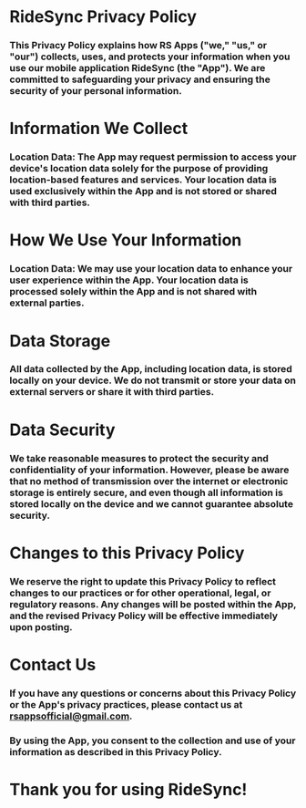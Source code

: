 # RideSync Privacy Policy

### This Privacy Policy explains how RS Apps ("we," "us," or "our") collects, uses, and protects your information when you use our mobile application RideSync (the "App"). We are committed to safeguarding your privacy and ensuring the security of your personal information.

# Information We Collect

### Location Data: The App may request permission to access your device's location data solely for the purpose of providing location-based features and services. Your location data is used exclusively within the App and is not stored or shared with third parties.

# How We Use Your Information

### Location Data: We may use your location data to enhance your user experience within the App. Your location data is processed solely within the App and is not shared with external parties.

# Data Storage

### All data collected by the App, including location data, is stored locally on your device. We do not transmit or store your data on external servers or share it with third parties.

# Data Security

### We take reasonable measures to protect the security and confidentiality of your information. However, please be aware that no method of transmission over the internet or electronic storage is entirely secure, and even though all information is stored locally on the device and we cannot guarantee absolute security.

# Changes to this Privacy Policy

### We reserve the right to update this Privacy Policy to reflect changes to our practices or for other operational, legal, or regulatory reasons. Any changes will be posted within the App, and the revised Privacy Policy will be effective immediately upon posting.

# Contact Us

### If you have any questions or concerns about this Privacy Policy or the App's privacy practices, please contact us at rsappsofficial@gmail.com.

### By using the App, you consent to the collection and use of your information as described in this Privacy Policy.

# Thank you for using RideSync!
